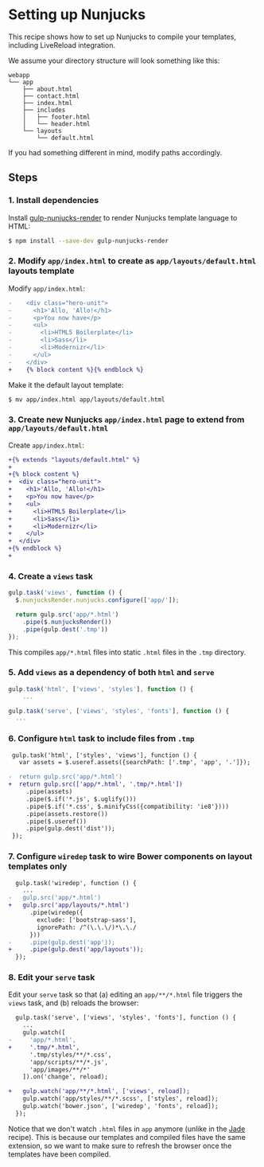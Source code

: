 # Setting up Nunjucks

This recipe shows how to set up Nunjucks to compile your templates, including LiveReload integration.

We assume your directory structure will look something like this:

```
webapp
└── app
    ├── about.html
    ├── contact.html
    ├── index.html
    ├── includes
    │   ├── footer.html
    │   └── header.html
    └── layouts
        └── default.html
```

If you had something different in mind, modify paths accordingly.

## Steps

### 1. Install dependencies

Install [gulp-nunjucks-render](https://github.com/carlosl/gulp-nunjucks-render) to render Nunjucks template language to HTML:

```sh
$ npm install --save-dev gulp-nunjucks-render
```

### 2. Modify `app/index.html` to create as `app/layouts/default.html` layouts template

Modify `app/index.html`:

```diff
-    <div class="hero-unit">
-      <h1>'Allo, 'Allo!</h1>
-      <p>You now have</p>
-      <ul>
-        <li>HTML5 Boilerplate</li>
-        <li>Sass</li>
-        <li>Modernizr</li>
-      </ul>
-    </div>
+    {% block content %}{% endblock %}
```

Make it the default layout template:

```sh
$ mv app/index.html app/layouts/default.html
```

### 3. Create new Nunjucks `app/index.html` page to extend from `app/layouts/default.html`

Create `app/index.html`:

```diff
+{% extends "layouts/default.html" %}
+
+{% block content %}
+  <div class="hero-unit">
+    <h1>'Allo, 'Allo!</h1>
+    <p>You now have</p>
+    <ul>
+      <li>HTML5 Boilerplate</li>
+      <li>Sass</li>
+      <li>Modernizr</li>
+    </ul>
+  </div>
+{% endblock %}
+
```

### 4. Create a `views` task

```js
gulp.task('views', function () {
  $.nunjucksRender.nunjucks.configure(['app/']);

  return gulp.src('app/*.html')
    .pipe($.nunjucksRender())
    .pipe(gulp.dest('.tmp'))
});
```

This compiles `app/*.html` files into static `.html` files in the `.tmp` directory.

### 5. Add `views` as a dependency of both `html` and `serve`

```js
gulp.task('html', ['views', 'styles'], function () {
    ...
```

```js
gulp.task('serve', ['views', 'styles', 'fonts'], function () {
  ...
```

### 6. Configure `html` task to include files from `.tmp`

```diff
 gulp.task('html', ['styles', 'views'], function () {
   var assets = $.useref.assets({searchPath: ['.tmp', 'app', '.']});

-  return gulp.src('app/*.html')
+  return gulp.src(['app/*.html', '.tmp/*.html'])
     .pipe(assets)
     .pipe($.if('*.js', $.uglify()))
     .pipe($.if('*.css', $.minifyCss({compatibility: 'ie8'})))
     .pipe(assets.restore())
     .pipe($.useref())
     .pipe(gulp.dest('dist'));
 });
```

### 7. Configure `wiredep` task to wire Bower components on layout templates only

```diff
  gulp.task('wiredep', function () {
    ...
-   gulp.src('app/*.html')
+   gulp.src('app/layouts/*.html')
      .pipe(wiredep({
        exclude: ['bootstrap-sass'],
        ignorePath: /^(\.\.\/)*\.\./
      }))
-     .pipe(gulp.dest('app'));
+     .pipe(gulp.dest('app/layouts'));
  });
```


### 8. Edit your `serve` task

Edit your `serve` task so that (a) editing an `app/**/*.html` file triggers the `views` task, and (b) reloads the browser:

```diff
  gulp.task('serve', ['views', 'styles', 'fonts'], function () {
    ...
    gulp.watch([
-     'app/*.html',
+     '.tmp/*.html',
      '.tmp/styles/**/*.css',
      'app/scripts/**/*.js',
      'app/images/**/*'
    ]).on('change', reload);

+   gulp.watch('app/**/*.html', ['views', reload]);
    gulp.watch('app/styles/**/*.scss', ['styles', reload]);
    gulp.watch('bower.json', ['wiredep', 'fonts', reload]);
  });
```

Notice that we don't watch `.html` files in `app` anymore (unlike in the [Jade](docs/recipes/jade.md) recipe). This is because our templates and compiled files have the same extension, so we want to make sure to refresh the browser once the templates have been compiled.
